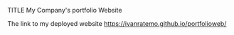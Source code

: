 TITLE
My Company's portfolio Website 

The link to my deployed website
https://ivanratemo.github.io/portfolioweb/

